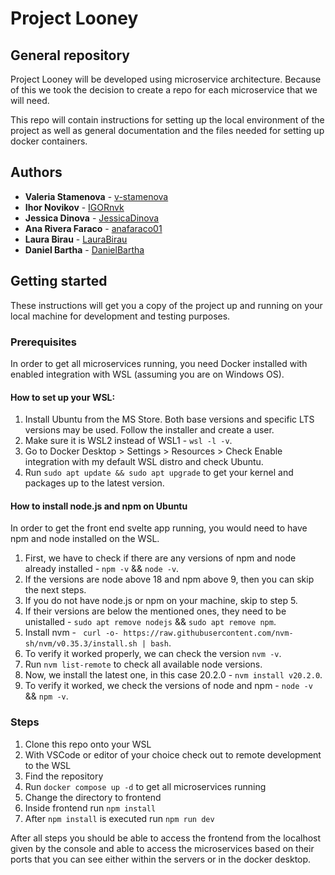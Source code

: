 # Project Looney
## General repository
Project Looney will be developed using microservice architecture. Because of this we took the decision to create a repo for each microservice that we will need.

This repo will contain instructions for setting up the local environment of the project as well as general documentation and the files needed for setting up docker containers.

## Authors
* **Valeria Stamenova** - [v-stamenova](https://github.com/v-stamenova)
* **Ihor Novikov** - [IGORnvk](https://github.com/IGORnvk)
* **Jessica Dinova** - [JessicaDinova](https://github.com/JessicaDinova)
* **Ana Rivera Faraco** - [anafaraco01](https://github.com/anafaraco01)
* **Laura Birau** - [LauraBirau](https://github.com/LauraBirau)
* **Daniel Bartha** - [DanielBartha](https://github.com/DanielBartha)

## Getting started
These instructions will get you a copy of the project up and running on your local machine for development and testing purposes.

### Prerequisites
In order to get all microservices running, you need Docker installed with enabled integration with WSL (assuming you are on Windows OS).
#### How to set up your WSL:
1. Install Ubuntu from the MS Store. Both base versions and specific LTS versions may be used. Follow the installer and create a user.
2. Make sure it is WSL2 instead of WSL1 - `wsl -l -v`.
3. Go to Docker Desktop > Settings > Resources > Check Enable integration with my default WSL distro and check Ubuntu.
4. Run `sudo apt update && sudo apt upgrade` to get your kernel and packages up to the latest version.

#### How to install node.js and npm on Ubuntu
In order to get the front end svelte app running, you would need to have npm and node installed on the WSL.
1. First, we have to check if there are any versions of npm and node already installed - `npm -v` && `node -v`.
2. If the versions are node above 18 and npm above 9, then you can skip the next steps.
3. If you do not have node.js or npm on your machine, skip to step 5.
4. If their versions are below the mentioned ones, they need to be unistalled - `sudo apt remove nodejs` && `sudo apt remove npm`.
5. Install nvm - ` curl -o- https://raw.githubusercontent.com/nvm-sh/nvm/v0.35.3/install.sh | bash`.
6. To verify it worked properly, we can check the version `nvm -v`.
7. Run `nvm list-remote` to check all available node versions.
8. Now, we install the latest one, in this case 20.2.0 - `nvm install v20.2.0`.
9. To verify it worked, we check the versions of node and npm - `node -v` && `npm -v`.

### Steps
1. Clone this repo onto your WSL
2. With VSCode or editor of your choice check out to remote development to the WSL
3. Find the repository
4. Run `docker compose up -d` to get all microservices running
5. Change the directory to frontend
6. Inside frontend run `npm install`
7. After `npm install` is executed run `npm run dev`

After all steps you should be able to access the frontend from the localhost given by the console and able to access the microservices based on their ports that you can see either within the servers or in the docker desktop.
